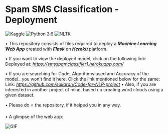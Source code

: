 # Spam SMS Classification - Deployment
![Kaggle](https://img.shields.io/badge/Dataset-Kaggle-blue.svg) ![Python 3.6](https://img.shields.io/badge/Python-3.6-brightgreen.svg) ![NLTK](https://img.shields.io/badge/Library-NLTK-orange.svg)

• This repository consists of files required to deploy a ___Machine Learning Web App___ created with ___Flask___ on ___Heroku___ platform.

• If you want to view the deployed model, click on the following link:<br />
Deployed at: _https://smsspamclassifier1.herokuapp.com/_

• If you are searching for Code, Algorithms used and Accuracy of the model.. you won't find it here. Click the link mentioned below for the same:<br />
Link: _https://github.com/sukaran/Code-for-NLP-project_
• Also, if you are interested in another project of mine, based on creating word clouds using a given dataset.<br />

• Please do ⭐ the repository, if it helped you in any way.

• A glimpse of the web app:

![GIF](readme_resources/spam-sms-web-app.gif)

